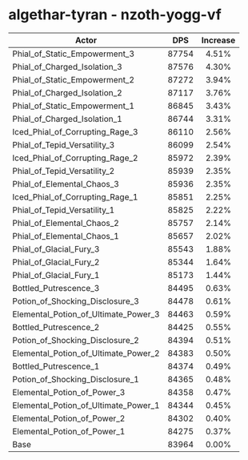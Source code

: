 # algethar-tyran - nzoth-yogg-vf
| Actor | DPS | Increase |
|---|:---:|:---:|
|Phial_of_Static_Empowerment_3|87754|4.51%|
|Phial_of_Charged_Isolation_3|87576|4.30%|
|Phial_of_Static_Empowerment_2|87272|3.94%|
|Phial_of_Charged_Isolation_2|87117|3.76%|
|Phial_of_Static_Empowerment_1|86845|3.43%|
|Phial_of_Charged_Isolation_1|86744|3.31%|
|Iced_Phial_of_Corrupting_Rage_3|86110|2.56%|
|Phial_of_Tepid_Versatility_3|86099|2.54%|
|Iced_Phial_of_Corrupting_Rage_2|85972|2.39%|
|Phial_of_Tepid_Versatility_2|85939|2.35%|
|Phial_of_Elemental_Chaos_3|85936|2.35%|
|Iced_Phial_of_Corrupting_Rage_1|85851|2.25%|
|Phial_of_Tepid_Versatility_1|85825|2.22%|
|Phial_of_Elemental_Chaos_2|85757|2.14%|
|Phial_of_Elemental_Chaos_1|85657|2.02%|
|Phial_of_Glacial_Fury_3|85543|1.88%|
|Phial_of_Glacial_Fury_2|85344|1.64%|
|Phial_of_Glacial_Fury_1|85173|1.44%|
|Bottled_Putrescence_3|84495|0.63%|
|Potion_of_Shocking_Disclosure_3|84478|0.61%|
|Elemental_Potion_of_Ultimate_Power_3|84463|0.59%|
|Bottled_Putrescence_2|84425|0.55%|
|Potion_of_Shocking_Disclosure_2|84394|0.51%|
|Elemental_Potion_of_Ultimate_Power_2|84383|0.50%|
|Bottled_Putrescence_1|84374|0.49%|
|Potion_of_Shocking_Disclosure_1|84365|0.48%|
|Elemental_Potion_of_Power_3|84358|0.47%|
|Elemental_Potion_of_Ultimate_Power_1|84344|0.45%|
|Elemental_Potion_of_Power_2|84302|0.40%|
|Elemental_Potion_of_Power_1|84275|0.37%|
|Base|83964|0.00%|
